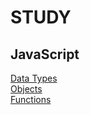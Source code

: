 # STUDY

## JavaScript
[Data Types](javascript/DataTypes/README.md)  
[Objects](javascript/Objects/README.md)  
[Functions](javascript/Functions/README.md)  